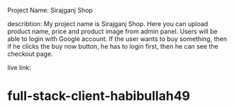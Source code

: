 Project Name: Sirajganj Shop

describtion: My project name is Sirajganj Shop. Here you can upload product name, price and product image from admin panel. Users will be able to login with Google account. If the user wants to buy something, then if he clicks the buy now button, he has to login first, then he can see the checkout page.

live link:
# full-stack-client-habibullah49
